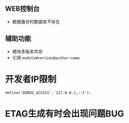 ## WEB控制台
- 数据备份时数据库不存在

## 辅助功能
- 模块多版本共存
- 引用 `module#version@author:name`

# 开发者IP限制
    define('DEBUG_ACCESS','127.0.0.1,::1');

# ETAG生成有时会出现问题BUG
